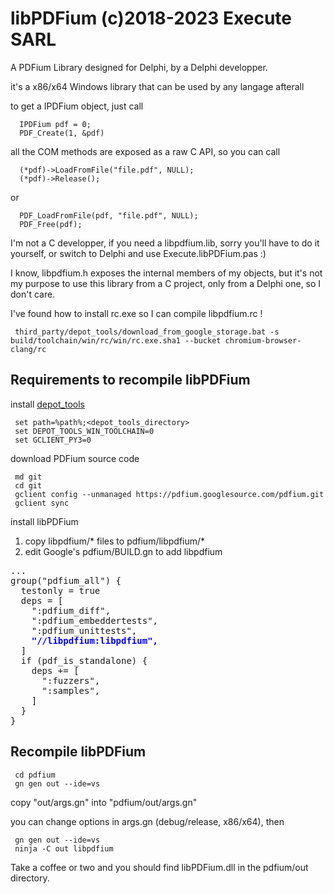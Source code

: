 # libPDFium (c)2018-2023 Execute SARL

A PDFium Library designed for Delphi, by a Delphi developper.

it's a x86/x64 Windows library that can be used by any langage afterall

to get a IPDFium object, just call
```
  IPDFium pdf = 0;
  PDF_Create(1, &pdf)
```
all the COM methods are exposed as a raw C API, so you can call 
```
  (*pdf)->LoadFromFile("file.pdf", NULL);
  (*pdf)->Release();
```
or 
```
  PDF_LoadFromFile(pdf, "file.pdf", NULL);
  PDF_Free(pdf);
```

I'm not a C developper, if you need a libpdfium.lib, sorry you'll have to do it yourself, or switch to Delphi and use Execute.libPDFium.pas :)

I know, libpdfium.h exposes the internal members of my objects, but it's not my purpose to use this library from a C project, only from a Delphi one, so I don't care.

I've found how to install rc.exe so I can compile libpdfium.rc !
````
 third_party/depot_tools/download_from_google_storage.bat -s build/toolchain/win/rc/win/rc.exe.sha1 --bucket chromium-browser-clang/rc
````

## Requirements to recompile libPDFium
install [depot_tools](https://www.chromium.org/developers/how-tos/depottools)
````
 set path=%path%;<depot_tools_directory>
 set DEPOT_TOOLS_WIN_TOOLCHAIN=0
 set GCLIENT_PY3=0
````
download PDFium source code
````
 md git
 cd git
 gclient config --unmanaged https://pdfium.googlesource.com/pdfium.git
 gclient sync
````
install libPDFium
1. copy libpdfium/* files to pdfium/libpdfium/*
2. edit Google's pdfium/BUILD.gn to add libpdfium
<pre>
...
group("pdfium_all") {
  testonly = true
  deps = [
    ":pdfium_diff",
    ":pdfium_embeddertests",
    ":pdfium_unittests",
    <b style="color: blue">"//libpdfium:libpdfium",</b>
  ]
  if (pdf_is_standalone) {
    deps += [
      ":fuzzers",
      ":samples",
    ]
  }
}
</pre>
## Recompile libPDFium
````
 cd pdfium
 gn gen out --ide=vs
````
copy "out/args.gn" into "pdfium/out/args.gn"

you can change options in args.gn (debug/release, x86/x64), then

```` 
 gn gen out --ide=vs
 ninja -C out libpdfium
````

Take a coffee or two and you should find libPDFium.dll in the pdfium/out directory.